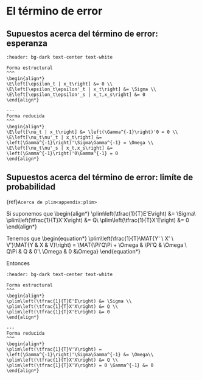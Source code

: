 
```{include} ../math-definitions.md
```


# El término de error


##   Supuestos acerca del término de error: esperanza

```{panels}
:header: bg-dark text-center text-white

Forma estructural
^^^
\begin{align*}
\E\left[\epsilon_t | x_t\right] &= 0 \\
\E\left[\epsilon_t\epsilon'_t | x_t\right] &= \Sigma \\
\E\left[\epsilon_t\epsilon'_s | x_t,x_s\right] &= 0
\end{align*}

---
Forma reducida
^^^
\begin{align*}
\E\left[\nu_t | x_t\right] &= \left(\Gamma^{-1}\right)'0 = 0 \\
\E\left[\nu_t\nu'_t | x_t\right] &= \left(\Gamma^{-1}\right)'\Sigma\Gamma^{-1} = \Omega \\
\E\left[\nu_t\nu'_s | x_t,x_s\right] &= \left(\Gamma^{-1}\right)'0\Gamma^{-1} = 0
\end{align*}
```


## Supuestos acerca del término de error: limíte de probabilidad
{ref}`Acerca de plim<appendix:plim>`

Si suponemos que
\begin{align*}
\plim\left(\tfrac{1}{T}E'E\right) &= \Sigma\\
\plim\left(\tfrac{1}{T}X'X\right) &= Q\\
\plim\left(\tfrac{1}{T}X'E\right) &= 0
\end{align*}

Tenemos que
\begin{equation*}
\plim\left(\frac{1}{T}\MAT{Y' \\ X' \\ V'}\MAT{Y & X & V}\right) = \MAT{\Pi'Q\Pi + \Omega & \Pi'Q & \Omega \\ Q\Pi & Q & 0'\\ \Omega & 0 &\Omega}
\end{equation*}

Entonces

```{panels}
:header: bg-dark text-center text-white

Forma estructural
^^^
\begin{align*}
\plim\left(\tfrac{1}{T}E'E\right) &= \Sigma \\
\plim\left(\tfrac{1}{T}X'X\right) &= Q \\
\plim\left(\tfrac{1}{T}X'E\right) &= 0
\end{align*}

---
Forma reducida
^^^
\begin{align*}
\plim\left(\tfrac{1}{T}V'V\right) = \left(\Gamma^{-1}\right)'\Sigma\Gamma^{-1} &= \Omega\\
\plim\left(\tfrac{1}{T}X'X\right) &= Q \\
\plim\left(\tfrac{1}{T}X'V\right) = 0 \Gamma^{-1} &= 0
\end{align*}
```
